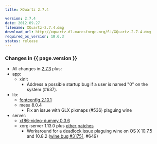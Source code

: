 ```yaml
---
title: XQuartz 2.7.4

version: 2.7.4
date: 2012.09.27
filename: XQuartz-2.7.4.dmg
download_url: http://xquartz-dl.macosforge.org/SL/XQuartz-2.7.4.dmg
required_os_version: 10.6.3
status: release
---
```


### Changes in {{ page.version }} ###
  * All changes in [2.7.3](XQuartz-2.7.3.html) plus:
  * app:
    * xinit
      * Address a possible startup bug if a user is named "0" on the system (#637).
  * lib:
    * [fontconfig 2.10.1](http://lists.freedesktop.org/archives/fontconfig/2012-July/004229.html)
    * mesa 8.0.4
      * Fix an issue with GLX pixmaps (#536) plaguing wine
  * server:
    * [xf86-video-dummy 0.3.6](http://lists.x.org/archives/xorg-announce/2012-July/002033.html)
    * xorg-server 1.13.0 plus [other patches](https://github.com/XQuartz/xorg-server/commits/XQuartz-2.7.4)
      * Workaround for a deadlock issue plaguing wine on OS X 10.7.5 and 10.8.2 ([wine bug #31751](http://bugs.winehq.org/show_bug.cgi?id=31751), #649)
